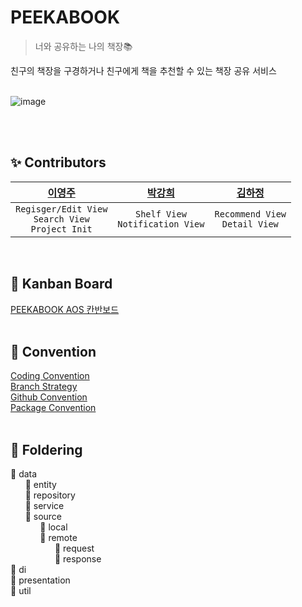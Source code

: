 # PEEKABOOK
> 너와 공유하는 나의 책장📚

친구의 책장을 구경하거나 친구에게 책을 추천할 수 있는 책장 공유 서비스
<br/><br/>

![image](https://user-images.githubusercontent.com/84129098/210230854-dc29e6c3-e8a3-4baa-b11e-31df81a12ffb.png)

<br/><br/>

## ✨ Contributors
| [이영주](https://github.com/2zerozu) | [박강희](https://github.com/stellar-halo) | [김하정](https://github.com/hajeong67) |
|:------:|:------:|:------:|
|`Regisger/Edit View`<br/>`Search View`<br/>`Project Init`|`Shelf View`<br/>`Notification View`|`Recommend View`<br/>`Detail View`|

<br/>

## 📌 Kanban Board
[PEEKABOOK AOS 칸반보드](https://github.com/orgs/team-peekabook/projects/1)
<br/><br/>

## 💚 Convention
[Coding Convention](https://www.notion.so/1dc05cdcb3644bc680af2c1b38bcd37e?v=1a23c01f697a45068eb9b4652cf58b35)<br/>
[Branch Strategy](https://www.notion.so/Branch-9c3ff2280b764dac873c3549731cae79)<br/>
[Github Convention](https://www.notion.so/Github-Convention-de4d187fabd64c9f89dd9142c48680fc)<br/>
[Package Convention](https://www.notion.so/Package-Convention-1861e4d91b0348e894f26f3ce9733ef4)
<br/><br/>

## 📖 Foldering
📁 data<br/>
&nbsp;&nbsp;&nbsp;&nbsp;&nbsp;&nbsp;📁 entity<br/>
&nbsp;&nbsp;&nbsp;&nbsp;&nbsp;&nbsp;📁 repository<br/>
&nbsp;&nbsp;&nbsp;&nbsp;&nbsp;&nbsp;📁 service<br/>
&nbsp;&nbsp;&nbsp;&nbsp;&nbsp;&nbsp;📁 source<br/>
&nbsp;&nbsp;&nbsp;&nbsp;&nbsp;&nbsp;&nbsp;&nbsp;&nbsp;&nbsp;&nbsp;&nbsp;📁 local<br/>
&nbsp;&nbsp;&nbsp;&nbsp;&nbsp;&nbsp;&nbsp;&nbsp;&nbsp;&nbsp;&nbsp;&nbsp;📁 remote<br/>
&nbsp;&nbsp;&nbsp;&nbsp;&nbsp;&nbsp;&nbsp;&nbsp;&nbsp;&nbsp;&nbsp;&nbsp;&nbsp;&nbsp;&nbsp;&nbsp;&nbsp;&nbsp;📁 request<br/>
&nbsp;&nbsp;&nbsp;&nbsp;&nbsp;&nbsp;&nbsp;&nbsp;&nbsp;&nbsp;&nbsp;&nbsp;&nbsp;&nbsp;&nbsp;&nbsp;&nbsp;&nbsp;📁 response<br/>
📁 di<br/>
📁 presentation<br/>
📁 util
